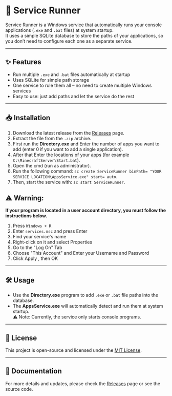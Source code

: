 # 🚀 Service Runner

Service Runner is a Windows service that automatically runs your console applications (`.exe` and `.bat` files) at system startup.  
It uses a simple SQLite database to store the paths of your applications, so you don’t need to configure each one as a separate service.

---

## ✨ Features
- Run multiple `.exe` and `.bat` files automatically at startup
- Uses SQLite for simple path storage
- One service to rule them all – no need to create multiple Windows services
- Easy to use: just add paths and let the service do the rest

---

## 📥 Installation
1. Download the latest release from the [Releases](../../releases) page.
2. Extract the file from the `.zip` archive.
3. First run the **Directory.exe** and Enter the number of apps you want to add (enter 0 if you want to add a single application).
4. After that Enter the locations of your apps (for example `C:\MinecraftServer\Start.bat`).
5. Open the cmd (run as administrator).
6. Run the following command: `sc create ServiceRunner binPath= "YOUR SERVICE LOCATION\AppsService.exe" start= auto`.
7. Then, start the service with: `sc start ServiceRunner`.

## ⚠️ Warning:
**If your program is located in a user account directory, you must follow the instructions below.** 
1. Press `Windows + R`
2. Enter `services.msc` and press Enter
3. Find your service's name
4. Right-click on it and select Properties
5. Go to the "Log On" Tab
6. Choose "This Account" and Enter your Username and Password
7. Click Apply , then OK

---
## 🛠️ Usage
- Use the **Directory.exe** program to add `.exe` or `.bat` file paths into the database.  
- The **AppsService.exe** will automatically detect and run them at system startup.  
⚠️ Note: Currently, the service only starts console programs.

---

## 📄 License
This project is open-source and licensed under the [MIT License](LICENSE).

---
## 📘 Documentation
For more details and updates, please check the [Releases](../../releases) page or see the source code.  
